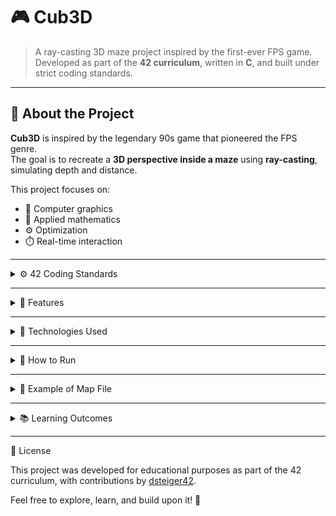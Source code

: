 # 🎮 Cub3D

> A ray-casting 3D maze project inspired by the first-ever FPS game.  
> Developed as part of the **42 curriculum**, written in **C**, and built under strict coding standards.

---

## 🧠 About the Project

**Cub3D** is inspired by the legendary 90s game that pioneered the FPS genre.  
The goal is to recreate a **3D perspective inside a maze** using **ray-casting**, simulating depth and distance.

This project focuses on:
- 🧩 Computer graphics  
- 🧮 Applied mathematics  
- ⚙️ Optimization  
- ⏱️ Real-time interaction  

---

<details>
<summary>⚙️ 42 Coding Standards</summary>

This project was developed following **42’s strict coding standards**:

- 📏 Functions under **25 lines**  
- 💡 Maximum **5 variables** per function  
- 🧱 Maximum **4 parameters** per function  
- 🚫 **No ternary operators** allowed  
- 🧰 Use of my own **Libft** library (custom C utility library)

</details>

---

<details>
<summary>🧩 Features</summary>

- ✅ Real-time 3D rendering using **ray-casting**  
- ✅ Player movement and rotation  
- ✅ Collision detection with walls  
- ✅ Textured walls and simple lighting effects  
- ✅ Map parsing from `.cub` configuration files  

</details>

---

<details>
<summary>🧠 Technologies Used</summary>

- **Language:** C  
- **Graphics Library:** MinilibX  
- **Utility Library:** Libft (custom)  
- **Algorithms:** 2D/3D mathematics, ray-casting, geometry handling  
- **Tools:** Makefile, Norminette  

</details>

---

<details>
<summary>🚀 How to Run</summary>

1. **Clone the repository**
   ```bash
   git clone https://github.com/scarlos42/cub3D.git
   cd cub3d
2. **Compile the project**
   ```bash
   make
. **Run the program**
   ```bash
   ./cub3D map.cub
   ```
</details>

---

<details>
<summary>🧾 Example of Map File</summary>

   ```text

   NO textures/oldcolor.xpm
   SO textures/south.xpm
   WE textures/color-stone.xpm
   EA textures/geometrica.xpm
  
   F 128, 128, 128
   C 135, 206, 235
    
   1111111111111111111111
   10000000000000000011
   11010000111111100000111
   110000101   100111000111111
   100000001  110000000111111
   100000011111000000011
   1000000000000000000001
   1000000000000000000001
   1000000000000000000001
   1000000000000000010011
   1000000000000000000001
   1000000000000000000001
   1000000000N00000000001
   1000000000000000000001
   1111111111111111111111
   ```
</details>

---

<details> <summary>📚 Learning Outcomes</summary>

Through this project, I deepened my understanding of:

🔢 Linear algebra and trigonometry for 3D rendering

⚡ Real-time performance and optimization

💾 Memory management in C

🧼 Writing clean, maintainable code under strict rules

</details>

---

🧾 License

This project was developed for educational purposes as part of the 42 curriculum, with contributions by [dsteiger42](https://github.com/dsteiger42).

Feel free to explore, learn, and build upon it! 🚀

